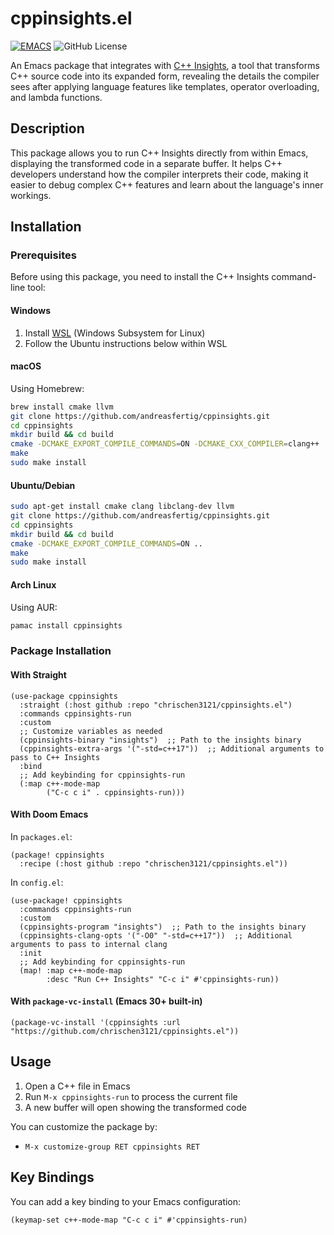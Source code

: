 # cppinsights.el

[![EMACS](https://img.shields.io/badge/Emacs-26.1-922793?logo=gnu-emacs&logoColor=b39ddb&.svg)](https://www.gnu.org/savannah-checkouts/gnu/emacs/emacs.html)
![GitHub License](https://img.shields.io/github/license/chrischen3121/cppinsights.el)


An Emacs package that integrates with [C++ Insights](https://cppinsights.io/), a tool that transforms C++ source code into its expanded form, revealing the details the compiler sees after applying language features like templates, operator overloading, and lambda functions.

## Description

This package allows you to run C++ Insights directly from within Emacs, displaying the transformed code in a separate buffer. It helps C++ developers understand how the compiler interprets their code, making it easier to debug complex C++ features and learn about the language's inner workings.

## Installation

### Prerequisites

Before using this package, you need to install the C++ Insights command-line tool:

#### Windows
1. Install [WSL](https://docs.microsoft.com/en-us/windows/wsl/install) (Windows Subsystem for Linux)
2. Follow the Ubuntu instructions below within WSL

#### macOS
Using Homebrew:
```bash
brew install cmake llvm
git clone https://github.com/andreasfertig/cppinsights.git
cd cppinsights
mkdir build && cd build
cmake -DCMAKE_EXPORT_COMPILE_COMMANDS=ON -DCMAKE_CXX_COMPILER=clang++ ..
make
sudo make install
```

#### Ubuntu/Debian
```bash
sudo apt-get install cmake clang libclang-dev llvm
git clone https://github.com/andreasfertig/cppinsights.git
cd cppinsights
mkdir build && cd build
cmake -DCMAKE_EXPORT_COMPILE_COMMANDS=ON ..
make
sudo make install
```

#### Arch Linux
Using AUR:
```bash
pamac install cppinsights
```

### Package Installation

#### With Straight
``` elisp
(use-package cppinsights
  :straight (:host github :repo "chrischen3121/cppinsights.el")
  :commands cppinsights-run
  :custom
  ;; Customize variables as needed
  (cppinsights-binary "insights")  ;; Path to the insights binary
  (cppinsights-extra-args '("-std=c++17"))  ;; Additional arguments to pass to C++ Insights
  :bind
  ;; Add keybinding for cppinsights-run
  (:map c++-mode-map
        ("C-c c i" . cppinsights-run)))

```

#### With Doom Emacs
In `packages.el`:
``` elisp
(package! cppinsights
  :recipe (:host github :repo "chrischen3121/cppinsights.el"))
```

In `config.el`:
``` elisp
(use-package! cppinsights
  :commands cppinsights-run
  :custom
  (cppinsights-program "insights")  ;; Path to the insights binary
  (cppinsights-clang-opts '("-O0" "-std=c++17"))  ;; Additional arguments to pass to internal clang
  :init
  ;; Add keybinding for cppinsights-run
  (map! :map c++-mode-map
        :desc "Run C++ Insights" "C-c i" #'cppinsights-run))
```

#### With `package-vc-install` (Emacs 30+ built-in)
``` elisp
(package-vc-install '(cppinsights :url "https://github.com/chrischen3121/cppinsights.el"))
```

## Usage

1. Open a C++ file in Emacs
2. Run `M-x cppinsights-run` to process the current file
3. A new buffer will open showing the transformed code

You can customize the package by:
- `M-x customize-group RET cppinsights RET`

## Key Bindings

You can add a key binding to your Emacs configuration:

```elisp
(keymap-set c++-mode-map "C-c c i" #'cppinsights-run)
```
